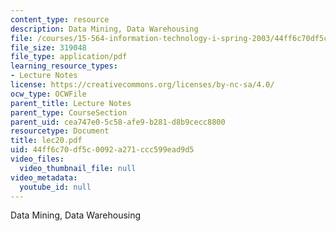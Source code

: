 ```yaml
---
content_type: resource
description: Data Mining, Data Warehousing
file: /courses/15-564-information-technology-i-spring-2003/44ff6c70df5c0092a271ccc599ead9d5_lec20.pdf
file_size: 319048
file_type: application/pdf
learning_resource_types:
- Lecture Notes
license: https://creativecommons.org/licenses/by-nc-sa/4.0/
ocw_type: OCWFile
parent_title: Lecture Notes
parent_type: CourseSection
parent_uid: cea747e0-5c58-afe9-b281-d8b9cecc8800
resourcetype: Document
title: lec20.pdf
uid: 44ff6c70-df5c-0092-a271-ccc599ead9d5
video_files:
  video_thumbnail_file: null
video_metadata:
  youtube_id: null
---
```

Data Mining, Data Warehousing